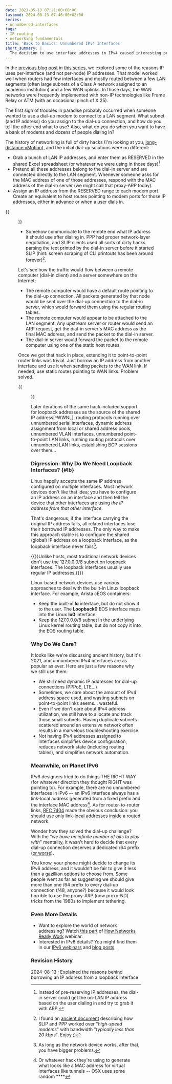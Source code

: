 ```yaml
---
date: 2021-05-19 07:21:00+00:00
lastmod: 2024-08-13 07:46:00+02:00
series:
- unnumbered-interfaces
tags:
- IP routing
- networking fundamentals
title: 'Back to Basics: Unnumbered IPv4 Interfaces'
short_summary: |
  The decision to use interface addresses in IPv4 caused interesting problems in dial-up scenarios, resulting in numerous implementations of _unnumbered IPv4 interfaces_.
---
```

In the [previous blog post](/2021/05/fundamentals-interface-node-addresses/) in [this series](/series/unnumbered-interfaces/), we explored some of the reasons IP uses per-interface (and not per-node) IP addresses. That model worked well when routers had few interfaces and mostly routed between a few LAN segments (often large subnets of a Class A network assigned to an academic institution) and a few WAN uplinks. In those days, the WAN networks were frequently implemented with non-IP technologies like Frame Relay or ATM (with an occasional pinch of X.25).

The first sign of troubles in paradise probably occurred when someone wanted to use a dial-up modem to connect to a LAN segment. What subnet (and IP address) do you assign to the dial-up connection, and how do you tell the other end what to use? Also, what do you do when you want to have a bank of modems and dozens of people dialing in?
<!--more-->
The history of networking is full of dirty hacks (I'm looking at you, [long-distance vMotion](/2015/02/before-talking-about-vmotion-across/)), and the initial dial-up solutions were no different:

* Grab a bunch of LAN IP addresses, and enter them as RESERVED in the shared Excel spreadsheet (or whatever we were using in those days)[^2]
* Pretend all these addresses belong to the dial-in server and are connected directly to the LAN segment. Whenever someone asks for the MAC address of one of those addresses, respond with the MAC address of the dial-in server (we might call that proxy-ARP today).
* Assign an IP address from the RESERVED range to each modem port. Create an equivalent to host routes pointing to modem ports for those IP addresses, either in advance or when a user dials in.

{{<figure src="/2021/05/Addr-Dialup.png" caption="Using LAN addresses for remote nodes">}}

* Somehow communicate to the remote end what IP address it should use after dialing in. PPP had proper network-layer negotiation, and SLIP clients used all sorts of dirty hacks parsing the text printed by the dial-in server before it started SLIP (hint: screen scraping of CLI printouts has been around forever)[^1].

[^1]: I found an [ancient document](http://www.cs.cmu.edu/afs/cs/usr/parker/www/02.1-Slip.html) describing how SLIP and PPP worked over "*high-speed modems*" with bandwidth "*typically less than 20 kbps*". Enjoy ;)

[^2]: Instead of pre-reserving IP addresses, the dial-in server could get the on-LAN IP address based on the user dialing in and try to grab it with ARP.

Let's see how the traffic would flow between a remote computer (dial-in client) and a server somewhere on the Internet:

* The remote computer would have a default route pointing to the dial-up connection. All packets generated by that node would be sent over the dial-up connection to the dial-in server, which would forward them using the regular routing tables.
* The remote computer would appear to be attached to the LAN segment. Any upstream server or router would send an ARP request, get the dial-in server's MAC address as the final MAC address, and send the packet to the dial-in server.
* The dial-in server would forward the packet to the remote computer using one of the static host routes.

Once we got that hack in place, extending it to point-to-point router links was trivial. Just borrow an IP address from another interface and use it when sending packets to the WAN link. If needed, use static routes pointing to WAN links. Problem solved.

{{<figure src="/2021/05/Addr-LAN-Unnumbered.png" caption="Using LAN addresses on point-to-point router links">}}

Later iterations of the same hack included support for loopback addresses as the source of the shared IP address[^WWNL], routing protocols running over unnumbered serial interfaces, dynamic address assignment from local or shared address pools, unnumbered VLAN interfaces, unnumbered point-to-point LAN links, running routing protocols over unnumbered LAN links, establishing BGP sessions over them...

### Digression: Why Do We Need Loopback Interfaces? {#lb}

Linux happily accepts the same IP address configured on multiple interfaces. Most network devices don't like that idea; you have to configure an IP address on an interface and then tell the device that other interfaces are using *the IP address from that other interface*.

That's dangerous; if the interface carrying the original IP address fails, all related interfaces lose their borrowed IP addresses. The only way to make this approach stable is to configure the shared (global) IP address on a loopback interface, as the loopback interface never fails[^BA].

{{<note info>}}Unlike hosts, most traditional network devices don't use the 127.0.0.0/8 subnet on loopback interfaces. The loopback interfaces usually use regular IP addresses.{{</note>}}

Linux-based network devices use various approaches to deal with the built-in Linux loopback interface. For example, Arista cEOS containers:

* Keep the built-in **lo** interface, but do not show it to the user. The **Loopback0** EOS interface maps into the Linux **lo0** interface.
* Keep the 127.0.0.0/8 subnet in the underlying Linux kernel routing table, but do not copy it into the EOS routing table.

[^BA]: As long as the network device works, after that, you have bigger problems.

### Why Do We Care?

It looks like we're discussing ancient history, but it's 2021, and unnumbered IPv4 interfaces are as popular as ever. Here are just a few reasons why we still use them:

* We still need dynamic IP addresses for dial-up connections (PPPoE, LTE...)
* Sometimes, we care about the amount of IPv4 address space used, and wasting subnets on point-to-point links seems... wasteful.
* Even if we don't care about IPv4 address utilization, we still have to allocate and track those small subnets. Having duplicate subnets scattered around an extensive network often results in a marvelous troubleshooting exercise.
* Not having IPv4 addresses assigned to interfaces simplifies device configuration, reduces network state (including routing tables), and simplifies network automation.

### Meanwhile, on Planet IPv6

IPv6 designers tried to do things THE RIGHT WAY (for whatever direction they thought RIGHT was pointing to). For example, there are no unnumbered interfaces in IPv6 -- an IPv6 interface always has a link-local address generated from a fixed prefix and the interface MAC address[^3]. As for router-to-router links, [RFC 7404](https://tools.ietf.org/html/rfc7404) made the obvious conclusion: you should use only link-local addresses inside a routed network. 

[^3]: Or whatever hack they're using to generate what looks like a MAC address for virtual interfaces like tunnels -- OSX uses some random ****

Wonder how they solved the dial-up challenge? With the "*we have an infinite number of bits to play with*" mentality, it wasn't hard to decide that every dial-up connection deserves a dedicated /64 prefix ([or worse](/2017/12/unique-ipv6-prefix-per-host-how-complex/)).

You know, your phone might decide to change its IPv6 address, and it wouldn't be fair to give it less than a gazillion options to choose from. Some people went as far as suggesting we should give more than one /64 prefix to every dial-up connection (/48, anyone?) because it would look horrible to use the proxy-ARP (now proxy-ND) tricks from the 1980s to implement tethering.

### Even More Details

* Want to explore the world of network addressing? Watch [this part](https://my.ipspace.net/bin/list?id=Net101#ADDR) of [How Networks Really Work](https://www.ipspace.net/How_Networks_Really_Work) webinar.
* Interested in IPv6 details? You might find them in our [IPv6 webinars](https://www.ipspace.net/IPv6) and [blog posts](/tag/ipv6/).

### Revision History

2024-08-13
: Explained the reasons behind borrowing an IP address from a loopback interface